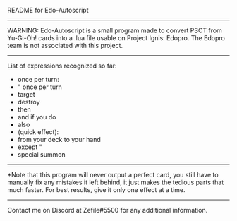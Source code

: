 README for Edo-Autoscript
_________________________

WARNING:
Edo-Autoscript is a small program made to convert PSCT from Yu-Gi-Oh!
cards into a .lua file usable on Project Ignis: Edopro. The Edopro team
is not associated with this project.
_________________________


List of expressions recognized so far:

- once per turn:
- " once per turn
- target 
- destroy 
- then
- and if you do
- also
- (quick effect):
- from your deck to your hand
- except "
- special summon
_____________________________________


*Note that this program will never output a perfect card, you still
have to manually fix any mistakes it left behind, it just makes
the tedious parts that much faster. For best results, give it only
one effect at a time.
_____________________________________


Contact me on Discord at Zefile#5500 for any additional information.
